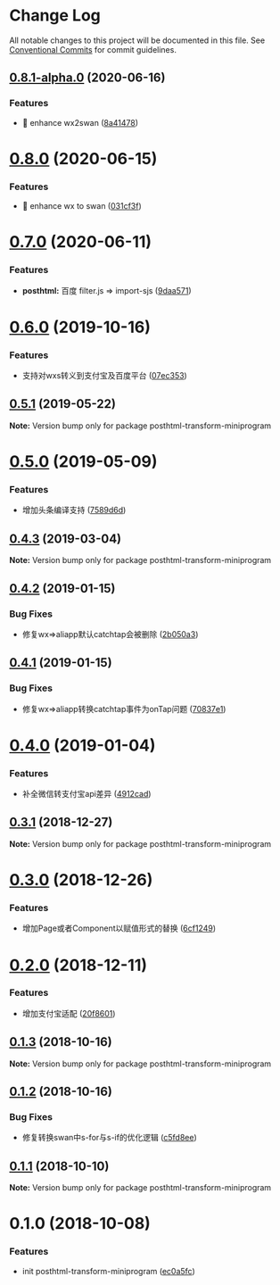 # Change Log

All notable changes to this project will be documented in this file.
See [Conventional Commits](https://conventionalcommits.org) for commit guidelines.

<a name="0.8.1-alpha.0"></a>
## [0.8.1-alpha.0](https://github.com/landn172/jgb-transform/compare/posthtml-transform-miniprogram@0.8.0...posthtml-transform-miniprogram@0.8.1-alpha.0) (2020-06-16)


### Features

* 🎸 enhance wx2swan ([8a41478](https://github.com/landn172/jgb-transform/commit/8a41478))





<a name="0.8.0"></a>
# [0.8.0](https://github.com/landn172/jgb-transform/compare/posthtml-transform-miniprogram@0.7.0...posthtml-transform-miniprogram@0.8.0) (2020-06-15)


### Features

* 🎸 enhance wx to swan ([031cf3f](https://github.com/landn172/jgb-transform/commit/031cf3f))





<a name="0.7.0"></a>
# [0.7.0](https://github.com/landn172/jgb-transform/compare/posthtml-transform-miniprogram@0.6.0...posthtml-transform-miniprogram@0.7.0) (2020-06-11)


### Features

* **posthtml:** 百度 filter.js => import-sjs ([9daa571](https://github.com/landn172/jgb-transform/commit/9daa571))





<a name="0.6.0"></a>
# [0.6.0](https://github.com/landn172/jgb-transform/compare/posthtml-transform-miniprogram@0.5.1...posthtml-transform-miniprogram@0.6.0) (2019-10-16)


### Features

* 支持对wxs转义到支付宝及百度平台 ([07ec353](https://github.com/landn172/jgb-transform/commit/07ec353))





<a name="0.5.1"></a>
## [0.5.1](https://github.com/landn172/jgb-transform/compare/posthtml-transform-miniprogram@0.5.0...posthtml-transform-miniprogram@0.5.1) (2019-05-22)

**Note:** Version bump only for package posthtml-transform-miniprogram





<a name="0.5.0"></a>
# [0.5.0](https://github.com/landn172/jgb-transform/compare/posthtml-transform-miniprogram@0.4.3...posthtml-transform-miniprogram@0.5.0) (2019-05-09)


### Features

* 增加头条编译支持 ([7589d6d](https://github.com/landn172/jgb-transform/commit/7589d6d))





<a name="0.4.3"></a>
## [0.4.3](https://github.com/landn172/jgb-transform/compare/posthtml-transform-miniprogram@0.4.2...posthtml-transform-miniprogram@0.4.3) (2019-03-04)

**Note:** Version bump only for package posthtml-transform-miniprogram





<a name="0.4.2"></a>
## [0.4.2](https://github.com/landn172/jgb-transform/compare/posthtml-transform-miniprogram@0.4.1...posthtml-transform-miniprogram@0.4.2) (2019-01-15)


### Bug Fixes

* 修复wx=>aliapp默认catchtap会被删除 ([2b050a3](https://github.com/landn172/jgb-transform/commit/2b050a3))





<a name="0.4.1"></a>
## [0.4.1](https://github.com/landn172/jgb-transform/compare/posthtml-transform-miniprogram@0.4.0...posthtml-transform-miniprogram@0.4.1) (2019-01-15)


### Bug Fixes

* 修复wx=>aliapp转换catchtap事件为onTap问题 ([70837e1](https://github.com/landn172/jgb-transform/commit/70837e1))





<a name="0.4.0"></a>
# [0.4.0](https://github.com/landn172/jgb-transform/compare/posthtml-transform-miniprogram@0.3.1...posthtml-transform-miniprogram@0.4.0) (2019-01-04)


### Features

* 补全微信转支付宝api差异 ([4912cad](https://github.com/landn172/jgb-transform/commit/4912cad))





<a name="0.3.1"></a>
## [0.3.1](https://github.com/landn172/jgb-transform/compare/posthtml-transform-miniprogram@0.3.0...posthtml-transform-miniprogram@0.3.1) (2018-12-27)

**Note:** Version bump only for package posthtml-transform-miniprogram





<a name="0.3.0"></a>
# [0.3.0](https://github.com/landn172/jgb-transform/compare/posthtml-transform-miniprogram@0.2.0...posthtml-transform-miniprogram@0.3.0) (2018-12-26)


### Features

* 增加Page或者Component以赋值形式的替换 ([6cf1249](https://github.com/landn172/jgb-transform/commit/6cf1249))





<a name="0.2.0"></a>
# [0.2.0](https://github.com/landn172/jgb-transform/compare/posthtml-transform-miniprogram@0.1.3...posthtml-transform-miniprogram@0.2.0) (2018-12-11)


### Features

* 增加支付宝适配 ([20f8601](https://github.com/landn172/jgb-transform/commit/20f8601))





<a name="0.1.3"></a>
## [0.1.3](https://github.com/landn172/jgb-transform/compare/posthtml-transform-miniprogram@0.1.2...posthtml-transform-miniprogram@0.1.3) (2018-10-16)

**Note:** Version bump only for package posthtml-transform-miniprogram





<a name="0.1.2"></a>
## [0.1.2](https://github.com/landn172/jgb-transform/compare/posthtml-transform-miniprogram@0.1.1...posthtml-transform-miniprogram@0.1.2) (2018-10-16)


### Bug Fixes

* 修复转换swan中s-for与s-if的优化逻辑 ([c5fd8ee](https://github.com/landn172/jgb-transform/commit/c5fd8ee))





<a name="0.1.1"></a>
## [0.1.1](https://github.com/landn172/jgb-transform/compare/posthtml-transform-miniprogram@0.1.0...posthtml-transform-miniprogram@0.1.1) (2018-10-10)

**Note:** Version bump only for package posthtml-transform-miniprogram





<a name="0.1.0"></a>
# 0.1.0 (2018-10-08)


### Features

* init posthtml-transform-miniprogram ([ec0a5fc](https://github.com/landn172/jgb-transform/commit/ec0a5fc))
